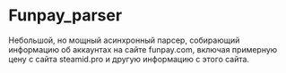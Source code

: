 # Funpay_parser
Небольшой, но мощный асинхронный парсер, собирающий информацию об аккаунтах на сайте funpay.com, включая примерную цену с сайта steamid.pro и другую информацию с этого сайта.

